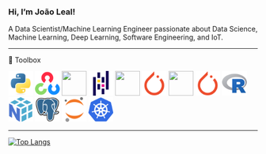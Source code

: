 ### Hi, I’m João Leal!

A Data Scientist/Machine Learning Engineer passionate about Data Science, Machine Learning, Deep Learning, Software Engineering, and IoT.

---

🧰 Toolbox

<img src='https://github.com/devicons/devicon/blob/master/icons/python/python-original.svg' width=50 height=50 /> <img src='https://github.com/devicons/devicon/blob/master/icons/opencv/opencv-original.svg' width=50 height=50 /> <img src='' width=50 height=50 /> <img src='https://github.com/devicons/devicon/blob/master/icons/pandas/pandas-original.svg' width=50 height=50 /> <img src='' width=50 height=50 /> <img src='https://github.com/devicons/devicon/blob/master/icons/pytorch/pytorch-original.svg' width=50 height=50 /> <img src='' width=50 height=50 /> <img src='https://github.com/devicons/devicon/blob/master/icons/pytorch/pytorch-original.svg' width=50 height=50 /> <img src='https://github.com/devicons/devicon/blob/master/icons/r/r-original.svg' width=50 height=50 /> <img src='https://github.com/devicons/devicon/blob/master/icons/numpy/numpy-original.svg' width=50 height=50 /> <img src='https://github.com/devicons/devicon/blob/master/icons/postgresql/postgresql-original.svg' width=50 height=50 /> <img src='https://github.com/devicons/devicon/blob/master/icons/jupyter/jupyter-original.svg' width=50 height=50 /> <img src='https://github.com/devicons/devicon/blob/master/icons/kubernetes/kubernetes-plain.svg' width=50 height=50 />

---

[![Top Langs](https://github-readme-stats.vercel.app/api/top-langs/?username=joaolealgh&layout=donut)](https://github.com/joaolealgh/github-readme-stats)
